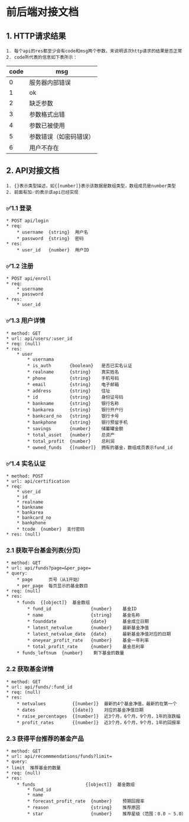 # 前后端对接文档

## 1. HTTP请求结果
	1. 每个api的res都至少会有code和msg两个参数，来说明该次http请求的结果是否正常
	2. code所代表的信息如下表所示：

code | msg
---- | -----------------
0    | 服务器内部错误
1    | ok
2    | 缺乏参数
3    | 参数格式出错
4    | 参数已被使用
5    | 参数错误（如密码错误）
6    | 用户不存在

## 2. API对接文档
	1. {}表示类型描述，如{[number]}表示该数据是数组类型，数组成员是number类型
	2. 前面有加✅的表示该api已经实现

### ✅1.1 登录
	* POST api/login
	* req:
		* username  {string}  用户名
		* password  {string}  密码
	* res:
		* user_id   {number}  用户ID

### ✅1.2 注册
	* POST api/enroll
	* req:
		* username
		* password
	* res:
		* user_id

### ✅1.3 用户详情
	* method: GET
	* url: api/users/:user_id
	* req: (null)
	* res:
		* user
			* usernama
			* is_auth       {boolean}   是否已实名认证
			* realname      {string}    真实姓名
			* phone         {string}    手机号码
			* email         {string}    电子邮箱
			* address       {string}    住址
			* id            {string}    身份证号码
			* bankname      {string}    银行名称
			* bankarea      {string}    银行开户行
			* bankcard_no   {string}    银行卡号
			* bankphone     {string}    银行预留手机
			* savings       {number}    储蓄罐金额
			* total_asset   {number}    总资产
			* total_profit  {number}    总利润
			* owned_funds   {[number]}  拥有的基金，数组成员表示fund_id

### ✅1.4 实名认证
	* method: POST
	* url: api/certification
	* req:
		* user_id
		* id
		* realname
		* bankname
		* bankarea
		* bankcard_no
		* bankphone
		* tcode  {number}  支付密码
	* res: (null)

### 2.1 获取平台基金列表(分页)
	* method: GET
	* url: api/funds?page=&per_page=
	* query:
		* page      页号（从1开始）
		* per_page  每页显示的基金数目
	* req: (null)
	* res:
		* funds  {[object]}  基金数组
			* fund_id               {number}    基金ID
			* name                  {string}    基金名称
			* founddate             {date}      基金成立日期
			* latest_netvalue       {number}    最新基金净值
			* latest_netvalue_date  {date}      最新基金净值对应的日期
			* oneyear_profit_rate   {number}    基金一年利率
			* total_profit_rate     {number}    基金总利率
		* funds_leftnum  {number}    剩下基金的数量

### 2.2 获取基金详情
	* method: GET
	* url: api/funds/:fund_id
	* req: (null)
	* res:
		* netvalues          {[number]}  最新的4个基金净值，最新的在第一个
		* dates              {[date]}    对应的基金净值日期
		* raise_percentages  {[number]}  近3个月，6个月，9个月，1年的涨跌幅
		* profit_rates       {[number]}  近3个月，6个月，9个月，1年的回报率

### 2.3 获得平台推荐的基金产品
	* method: GET
	* url: api/recommmendations/funds?limit=
	* query:
    * limit  推荐基金的数量
	* req: (null)
	* res:
		* funds                   {[object]}  基金数组
			* fund_id
			* name
			* forecast_profit_rate  {number}    预期回报率
			* reason                {string}    推荐原因
			* star                  {number}    推荐星级（范围：0.0 ~ 5.0）
